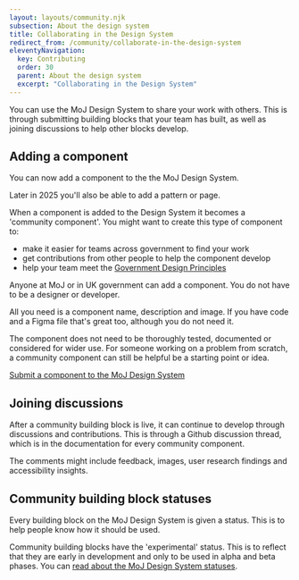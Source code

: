 ```yaml
---
layout: layouts/community.njk
subsection: About the design system
title: Collaborating in the Design System
redirect_from: /community/collaborate-in-the-design-system
eleventyNavigation:
  key: Contributing
  order: 30
  parent: About the design system
  excerpt: "Collaborating in the Design System"
---
```


You can use the MoJ Design System to share your work with others. This is through submitting building blocks that your team has built, as well as joining discussions to help other blocks develop.

## Adding a component

You can now add a component to the the MoJ Design System.

<div class="govuk-inset-text">
Later in 2025 you'll also be able to add a pattern or page.
</div>

When a component is added to the Design System it becomes a 'community component'. You might want to create this type of component to:  

- make it easier for teams across government to find your work
- get contributions from other people to help the component develop
- help your team meet the [Government Design Principles](https://www.gov.uk/guidance/government-design-principles)

Anyone at MoJ or in UK government can add a component. You do not have to be a designer or developer.

All you need is a component name, description and image. If you have code and a Figma file that's great too, although you do not need it.

The component does not need to be thoroughly tested, documented or considered for wider use. For someone working on a problem from scratch, a community component can still be helpful be a starting point or idea.

[Submit a component to the MoJ Design System](/contribute/add-new-component/start/)

## Joining discussions

After a community building block is live, it can continue to develop through discussions and contributions. This is through a Github discussion thread, which is in the documentation for every community component.

The comments might include feedback, images, user research findings and accessibility insights.

## Community building block statuses

Every building block on the MoJ Design System is given a status. This is to help people know how it should be used.

Community building blocks have the 'experimental' status. This is to reflect that they are early in development and only to be used in alpha and beta phases. You can [read about the MoJ Design System statuses](/design-system-statuses/).   
